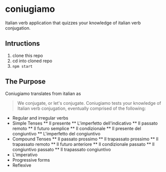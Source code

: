 # coniugiamo
Italian verb application that quizzes your knowledge of italian verb conjugation.

## Intructions
1. clone this repo
2. cd into cloned repo
3. `npm start`

## The Purpose
Coniugiamo translates from italian as 
> We conjugate, or let's conjugate.
Coniugiamo tests your knowledge of Italian verb conjugation, eventually comprised of the following:
* Regular and irregular verbs
* Simple Tenses
    ** Il presente
    ** L'imperfetto dell'indicativo
    ** Il passato remoto
    ** Il futuro semplice
    ** Il condizionale
    ** Il presente del congiuntivo
    ** L'imperfetto del congiuntivo
* Compound Tenses
    ** Il passato prossimo
    ** Il trapassato prossimo
    ** Il trapassato remoto
    ** Il futuro anteriore
    ** Il condizionale passato
    ** Il congiuntivo passato
    ** Il trapassato congiuntivo
* L'imperativo
* Progressive forms
* Reflexive